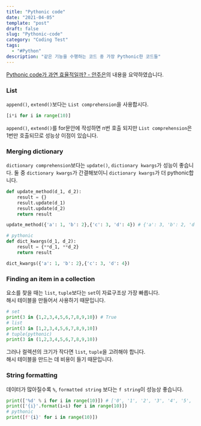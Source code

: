 ```yaml
---
title: "Pythonic code"
date: "2021-04-05"
template: "post"
draft: false
slug: "Pythonic-code"
category: "Coding Test"
tags:
  - "#Python"
description: "같은 기능을 수행하는 코드 중 가장 Pythonic한 코드들"
---
```


[Pythonic code가 과연 효율적일까? - 안주은](https://www.youtube.com/watch?v=Txz7K6Zc-_M)의 내용을 요약하였습니다.

### List
`append()`, `extend()`보다는 `List comprehension`을 사용합시다.

```python
[i*i for i in range(10)]
```
`append()`, `extend()`를 for문안에 작성하면 n번 호출 되지만 `List comprehension`은 1번만 호출되므로 성능상 이점이 있습니다.

### Merging dictionary
`dictionary comprehension`보다는 `update()`, `dictionary kwargs`가 성능이 좋습니다.
둘 중 `dictionary kwargs`가 간결해보이니 `dictionary kwargs`가 더 pythonic합니다.

```python
def update_method(d_1, d_2):
    result = {}
    result.update(d_1)
    result.update(d_2)
    return result

update_method({'a': 1, 'b': 2},{'c': 3, 'd': 4}) # {'a': 3, 'b': 2, 'd': 4}

# pythonic
def dict_kwargs(d_1, d_2):
    result = {**d_1, **d_2}
    return result

dict_kwargs({'a': 1, 'b': 2},{'c': 3, 'd': 4})
```

### Finding an item in a collection
요소를 찾을 때는 `list`, `tuple`보다는 `set`이 자료구조상 가장 빠릅니다.  
해시 테이블을 만들어서 사용하기 때문입니다.

```python
# set
print(3 in {1,2,3,4,5,6,7,8,9,10}) # True
# list
print(3 in [1,2,3,4,5,6,7,8,9,10])
# tuple(pythonic)
print(3 in (1,2,3,4,5,6,7,8,9,10))
```

그러나 컬렉션의 크기가 작다면 `list`, `tuple`을 고려해야 합니다.  
해시 테이블을 만드는 데 비용이 들기 때문입니다.

### String formatting
데이터가 많아질수록 `%`, `formatted string` 보다는 `f string`이 성능상 좋습니다.

```python
print(['%d' % i for i in range(10)]) # ['0', '1', '2', '3', '4', '5', '6', '7', '8', '9']
print(['{i}'.format(i=i) for i in range(10)])
# pythonic
print([f'{i}' for i in range(10)])
```